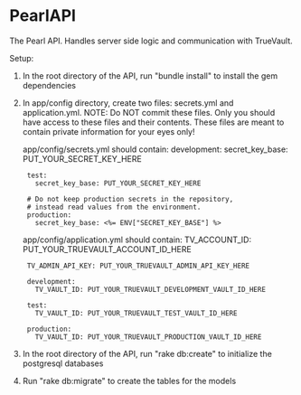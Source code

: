 # PearlAPI
The Pearl API. Handles server side logic and communication with TrueVault.

Setup:
1. In the root directory of the API, run "bundle install" to install the gem dependencies

2. In app/config directory, create two files: secrets.yml and application.yml.
    NOTE: Do NOT commit these files. Only you should have access to these files and their contents. 
    These files are meant to contain private information for your eyes only!

    app/config/secrets.yml should contain: 
        development:
          secret_key_base: PUT_YOUR_SECRET_KEY_HERE

        test:
          secret_key_base: PUT_YOUR_SECRET_KEY_HERE

        # Do not keep production secrets in the repository,
        # instead read values from the environment.
        production:
          secret_key_base: <%= ENV["SECRET_KEY_BASE"] %>

    app/config/application.yml should contain:
        TV_ACCOUNT_ID: PUT_YOUR_TRUEVAULT_ACCOUNT_ID_HERE

        TV_ADMIN_API_KEY: PUT_YOUR_TRUEVAULT_ADMIN_API_KEY_HERE

        development:
          TV_VAULT_ID: PUT_YOUR_TRUEVAULT_DEVELOPMENT_VAULT_ID_HERE

        test: 
          TV_VAULT_ID: PUT_YOUR_TRUEVAULT_TEST_VAULT_ID_HERE
          
        production: 
          TV_VAULT_ID: PUT_YOUR_TRUEVAULT_PRODUCTION_VAULT_ID_HERE

3. In the root directory of the API, run "rake db:create" to initialize the postgresql databases
4. Run "rake db:migrate" to create the tables for the models